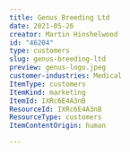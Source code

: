 ```yaml
---
title: Genus Breeding Ltd
date: 2021-05-26
creator: Martin Hinshelwood
id: "46204"
type: customers
slug: genus-breeding-ltd
preview: genus-logo.jpeg
customer-industries: Medical
ItemType: customers
ItemKind: marketing
ItemId: IXRc6E4A3nB
ResourceId: IXRc6E4A3nB
ResourceType: customers
ItemContentOrigin: human

---
```


